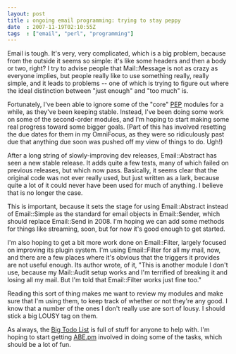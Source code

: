```yaml
---
layout: post
title : ongoing email programming: trying to stay peppy
date  : 2007-11-19T02:10:55Z
tags  : ["email", "perl", "programming"]
---
```

Email is tough.  It's very, very complicated, which is a big problem, because
from the outside it seems so simple: it's like some headers and then a body or
two, right?  I try to advise people that Mail::Message is not as crazy as
everyone implies, but people really like to use something really, really
simple, and it leads to problems -- one of which is trying to figure out where
the ideal distinction between "just enough" and "too much" is.

Fortunately, I've been able to ignore some of the "core"
[PEP](http://emailproject.perl.org/) modules for a while, as they've been
keeping stable.  Instead, I've been doing some work on some of the second-order
modules, and I'm hoping to start making some real progress toward some bigger
goals.  (Part of this has involved resetting the due dates for them in my
OmniFocus, as they were so ridiculously past due that anything due soon was
pushed off my view of things to do.  Ugh!)

After a long string of slowly-improving dev releases, Email::Abstract has seen
a new stable release.  It adds quite a few tests, many of which failed on
previous releases, but which now pass.  Basically, it seems clear that the
original code was not ever really used, but just written as a lark, because
quite a lot of it could never have been used for much of anything.  I believe
that is no longer the case.

This is important, because it sets the stage for using Email::Abstract instead
of Email::Simple as the standard for email objects in Email::Sender, which
should replace Email::Send in 2008.  I'm hoping we can add some methods for
things like streaming, soon, but for now it's good enough to get started.

I'm also hoping to get a bit more work done on Email::Filter, largely focused
on improving its plugin system.  I'm using Email::Filter for all my mail, now,
and there are a few places where it's obvious that the triggers it provides are
not useful enough.  Its author wrote, of it, "This is another module I don't
use, because my Mail::Audit setup works and I'm terrified of breaking it and
losing all my mail. But I'm told that Email::Filter works just fine too."

Reading this sort of thing makes me want to review my modules and make sure
that I'm using them, to keep track of whether or not they're any good.  I know
that a number of the ones I don't really use are sort of lousy.  I should stick
a big LOUSY tag on them.

As always, the [Big Todo List](http://emailproject.perl.org/wiki/Big_Todo_List)
is full of stuff for anyone to help with.  I'm hoping to start getting
[ABE.pm](http://abe.pm.org) involved in doing some of the tasks, which should
be a lot of fun.

